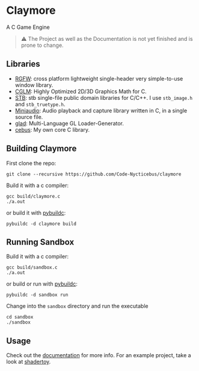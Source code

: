 # Claymore
A C Game Engine

> ⚠️ The Project as well as the Documentation is not yet finished and is prone to change.

## Libraries

- [RGFW](https://github.com/ColleagueRiley/RGFW): cross platform lightweight single-header very simple-to-use window library.
- [CGLM](https://github.com/recp/cglm): Highly Optimized 2D/3D Graphics Math for C.
- [STB](https://github.com/nothings/stb): stb single-file public domain libraries for C/C++. I use `stb_image.h` and `stb_truetype.h`.
- [Miniaudio](https://github.com/mackron/miniaudio): Audio playback and capture library written in C, in a single source file.
- [glad](https://github.com/Dav1dde/glad): Multi-Language GL Loader-Generator.
- [cebus](https://github.com/Code-Nycticebus/cebus): My own core C library.

## Building Claymore
First clone the repo:

```terminal
git clone --recursive https://github.com/Code-Nycticebus/claymore
```

Build it with a c compiler:
```terminal
gcc build/claymore.c
./a.out
```

or build it with [pybuildc](https://github.com/Code-Nycticebus/pybuildc):

```terminal
pybuildc -d claymore build
```

## Running Sandbox

Build it with a c compiler:
```terminal
gcc build/sandbox.c
./a.out
```

or build or run with [pybuildc](https://github.com/Code-Nycticebus/pybuildc):

```terminal
pybuildc -d sandbox run
```

Change into the `sandbox` directory and run the executable

```terminal
cd sandbox
./sandbox
```


## Usage
Check out the [documentation](https://github.com/Code-Nycticebus/claymore/blob/main/docs/00-start.md) for more info. 
For an example project, take a look at [shadertoy](https://github.com/Code-Nycticebus/shadertoy).


